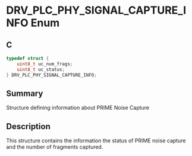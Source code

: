 # DRV_PLC_PHY_SIGNAL_CAPTURE_INFO Enum

## C

```c
typedef struct {
    uint8_t uc_num_frags;
    uint8_t uc_status;
} DRV_PLC_PHY_SIGNAL_CAPTURE_INFO;
```

## Summary

Structure defining information about PRIME Noise Capture

## Description

This structure contains the information the status of PRIME noise capture and the number of fragments captured.